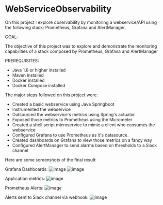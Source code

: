# WebServiceObservability
On this project I explore observability by monitoring a webservice/API using the following stack: Prometheus, Grafana and AlertManager.

GOAL:

The objective of this project was to explore and demonstrate the monitoring capabilities of a stack composed by Prometheus, Grafana and AlertManager

PREREQUISITES:

- Java 1.8 or higher installed
- Maven installed
- Docker installed
- Docker Compose installed

The major steps followed on this project were:

- Created a basic webservice using Java Springboot
- Instrumented the webservice
- Outsourced the webservice's metrics using Spring's actuator
- Exposed those metrics to Prometheus using the Micrometer
- Created a shell script microservice to mimic a client who consumes the webservice
- Configured Grafana to use Prometheus as it's datasource.
- Created dashboards on Grafana to view those metrics on a fancy way
- Configured AlertManager to send alarms based on thresholds to a Slack channel


Here are some screenshots of the final result:

Grafana Dashboards:
![image](https://user-images.githubusercontent.com/19196422/228393376-25627b52-1ae1-4d40-87b6-549d48e98415.png)
![image](https://user-images.githubusercontent.com/19196422/228394138-1453d8d4-759a-4b3f-b3a7-256eee7c8f0e.png)

Application metrics:
![image](https://user-images.githubusercontent.com/19196422/228394998-d61d968e-79d8-4fa8-9db4-cf1eaa1557b6.png)

Prometheus Alerts:
![image](https://user-images.githubusercontent.com/19196422/228395271-ca1a7da8-76ad-4ad4-89c2-85bc51a75a1b.png)

Alerts sent to Slack channel via webhook:
![image](https://user-images.githubusercontent.com/19196422/228395567-30312f8c-1417-42bf-887b-39654f4f2deb.png)

